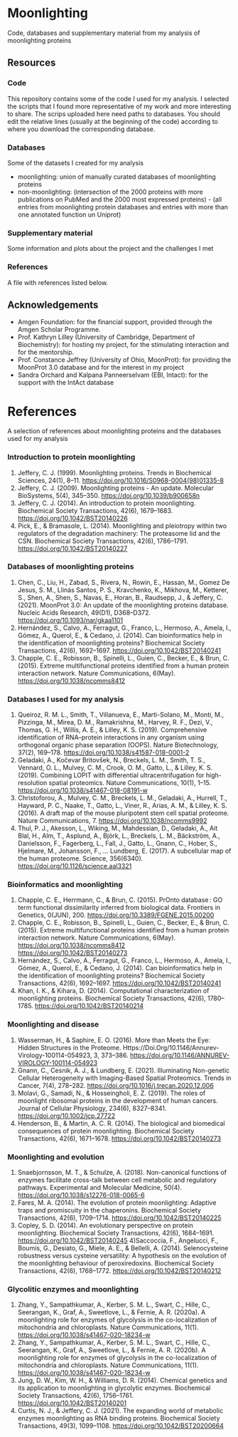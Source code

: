 # Moonlighting
Code, databases and supplementary material from my analysis of moonlighting proteins

## Resources
### Code
This repository contains some of the code I used for my analysis. 
I selected the scripts that I found more representative of my work and more interesting to share.
The scrips uploaded here need paths to databases. You should edit the relative lines (usually at the beginning of the code) according to where you download the corresponding database.
### Databases
Some of the datasets I created for my analysis
- moonlighting: union of manually curated databases of moonlighting proteins
- non-moonlighting: (intersection of the 2000 proteins with more publications on PubMed and the 2000 most expressed proteins) - (all entries from moonlighting protein databases and entries with more than one annotated function un Uniprot)

### Supplementary material
Some information and plots about the project and the challenges I met

### References
A file with references listed below.


## Acknowledgements
- Amgen Foundation: for the financial support, provided through the Amgen Scholar Programme.
- Prof. Kathryn Lilley (University of Cambridge, Department of Biochemistry): for hosting my project, for the stimulating interaction and for the mentorship.
- Prof. Constance Jeffrey (University of Ohio, MoonProt): for providing the MoonProt 3.0 database and for the interest in my project
- Sandra Orchard and Kalpana Panneerselvam (EBI, Intact): for the support with the IntAct database





# References
A selection of references about moonlighting proteins and the databases used for my analysis
### Introduction to protein moonlighting
1) Jeffery, C. J. (1999). Moonlighting proteins. Trends in Biochemical Sciences, 24(1), 8–11. https://doi.org/10.1016/S0968-0004(98)01335-8
2) Jeffery, C. J. (2009). Moonlighting proteins - An update. Molecular BioSystems, 5(4), 345–350. https://doi.org/10.1039/b900658n
3) Jeffery, C. J. (2014). An introduction to protein moonlighting. Biochemical Society Transactions, 42(6), 1679–1683. https://doi.org/10.1042/BST20140226
4) Pick, E., & Bramasole, L. (2014). Moonlighting and pleiotropy within two regulators of the degradation machinery: The proteasome lid and the CSN. Biochemical Society Transactions, 42(6), 1786–1791. https://doi.org/10.1042/BST20140227
### Databases of moonlighting proteins
1) Chen, C., Liu, H., Zabad, S., Rivera, N., Rowin, E., Hassan, M., Gomez De Jesus, S. M., Llinás Santos, P. S., Kravchenko, K., Mikhova, M., Ketterer, S., Shen, A., Shen, S., Navas, E., Horan, B., Raudsepp, J., & Jeffery, C. (2021). MoonProt 3.0: An update of the moonlighting proteins database. Nucleic Acids Research, 49(D1), D368–D372. https://doi.org/10.1093/nar/gkaa1101
2) Hernández, S., Calvo, A., Ferragut, G., Franco, L., Hermoso, A., Amela, I., Gómez, A., Querol, E., & Cedano, J. (2014). Can bioinformatics help in the identification of moonlighting proteins? Biochemical Society Transactions, 42(6), 1692–1697. https://doi.org/10.1042/BST20140241
3) Chapple, C. E., Robisson, B., Spinelli, L., Guien, C., Becker, E., & Brun, C. (2015). Extreme multifunctional proteins identified from a human protein interaction network. Nature Communications, 6(May). https://doi.org/10.1038/ncomms8412
### Databases I used for my analysis
1) Queiroz, R. M. L., Smith, T., Villanueva, E., Marti-Solano, M., Monti, M., Pizzinga, M., Mirea, D. M., Ramakrishna, M., Harvey, R. F., Dezi, V., Thomas, G. H., Willis, A. E., & Lilley, K. S. (2019). Comprehensive identification of RNA–protein interactions in any organism using orthogonal organic phase separation (OOPS). Nature Biotechnology, 37(2), 169–178. https://doi.org/10.1038/s41587-018-0001-2
2) Geladaki, A., Kočevar Britovšek, N., Breckels, L. M., Smith, T. S., Vennard, O. L., Mulvey, C. M., Crook, O. M., Gatto, L., & Lilley, K. S. (2019). Combining LOPIT with differential ultracentrifugation for high-resolution spatial proteomics. Nature Communications, 10(1), 1–15. https://doi.org/10.1038/s41467-018-08191-w
3) Christoforou, A., Mulvey, C. M., Breckels, L. M., Geladaki, A., Hurrell, T., Hayward, P. C., Naake, T., Gatto, L., Viner, R., Arias, A. M., & Lilley, K. S. (2016). A draft map of the mouse pluripotent stem cell spatial proteome. Nature Communications, 7. https://doi.org/10.1038/ncomms9992
4) Thul, P. J., Akesson, L., Wiking, M., Mahdessian, D., Geladaki, A., Ait Blal, H., Alm, T., Asplund, A., Björk, L., Breckels, L. M., Bäckström, A., Danielsson, F., Fagerberg, L., Fall, J., Gatto, L., Gnann, C., Hober, S., Hjelmare, M., Johansson, F., … Lundberg, E. (2017). A subcellular map of the human proteome. Science, 356(6340). https://doi.org/10.1126/science.aal3321
### Bioinformatics and moonlighting
1) Chapple, C. E., Herrmann, C., & Brun, C. (2015). PrOnto database : GO term functional dissimilarity inferred from biological data. Frontiers in Genetics, 0(JUN), 200. https://doi.org/10.3389/FGENE.2015.00200
2) Chapple, C. E., Robisson, B., Spinelli, L., Guien, C., Becker, E., & Brun, C. (2015). Extreme multifunctional proteins identified from a human protein interaction network. Nature Communications, 6(May). https://doi.org/10.1038/ncomms8412
  https://doi.org/10.1042/BST20140273
3) Hernández, S., Calvo, A., Ferragut, G., Franco, L., Hermoso, A., Amela, I., Gómez, A., Querol, E., & Cedano, J. (2014). Can bioinformatics help in the identification of moonlighting proteins? Biochemical Society Transactions, 42(6), 1692–1697. https://doi.org/10.1042/BST20140241
4) Khan, I. K., & Kihara, D. (2014). Computational characterization of moonlighting proteins. Biochemical Society Transactions, 42(6), 1780–1785. https://doi.org/10.1042/BST20140214
### Moonlighting and disease
1) Wasserman, H., & Saphire, E. O. (2016). More than Meets the Eye: Hidden Structures in the Proteome. Https://Doi.Org/10.1146/Annurev-Virology-100114-054923, 3, 373–386. https://doi.org/10.1146/ANNUREV-VIROLOGY-100114-054923
2) Gnann, C., Cesnik, A. J., & Lundberg, E. (2021). Illuminating Non-genetic Cellular Heterogeneity with Imaging-Based Spatial Proteomics. Trends in Cancer, 7(4), 278–282. https://doi.org/10.1016/j.trecan.2020.12.006
3) Molavi, G., Samadi, N., & Hosseingholi, E. Z. (2019). The roles of moonlight ribosomal proteins in the development of human cancers. Journal of Cellular Physiology, 234(6), 8327–8341. https://doi.org/10.1002/jcp.27722
4) Henderson, B., & Martin, A. C. R. (2014). The biological and biomedical consequences of protein moonlighting. Biochemical Society Transactions, 42(6), 1671–1678. https://doi.org/10.1042/BST20140273
### Moonlighting and evolution
1) Snaebjornsson, M. T., & Schulze, A. (2018). Non-canonical functions of enzymes facilitate cross-talk between cell metabolic and regulatory pathways. Experimental and Molecular Medicine, 50(4). https://doi.org/10.1038/s12276-018-0065-6
2) Fares, M. A. (2014). The evolution of protein moonlighting: Adaptive traps and promiscuity in the chaperonins. Biochemical Society Transactions, 42(6), 1709–1714. https://doi.org/10.1042/BST20140225
3) Copley, S. D. (2014). An evolutionary perspective on protein moonlighting. Biochemical Society Transactions, 42(6), 1684–1691. https://doi.org/10.1042/BST20140245
4)Saccoccia, F., Angelucci, F., Boumis, G., Desiato, G., Miele, A. E., & Bellelli, A. (2014). Selenocysteine robustness versus cysteine versatility: A hypothesis on the evolution of the moonlighting behaviour of peroxiredoxins. Biochemical Society Transactions, 42(6), 1768–1772. https://doi.org/10.1042/BST20140212
### Glycolitic enzymes and moonlighting
1) Zhang, Y., Sampathkumar, A., Kerber, S. M. L., Swart, C., Hille, C., Seerangan, K., Graf, A., Sweetlove, L., & Fernie, A. R. (2020a). A moonlighting role for enzymes of glycolysis in the co-localization of mitochondria and chloroplasts. Nature Communications, 11(1). https://doi.org/10.1038/s41467-020-18234-w
2) Zhang, Y., Sampathkumar, A., Kerber, S. M. L., Swart, C., Hille, C., Seerangan, K., Graf, A., Sweetlove, L., & Fernie, A. R. (2020b). A moonlighting role for enzymes of glycolysis in the co-localization of mitochondria and chloroplasts. Nature Communications, 11(1). https://doi.org/10.1038/s41467-020-18234-w
3) Jung, D. W., Kim, W. H., & Williams, D. R. (2014). Chemical genetics and its application to moonlighting in glycolytic enzymes. Biochemical Society Transactions, 42(6), 1756–1761. https://doi.org/10.1042/BST20140201
4) Curtis, N. J., & Jeffery, C. J. (2021). The expanding world of metabolic enzymes moonlighting as RNA binding proteins. Biochemical Society Transactions, 49(3), 1099–1108. https://doi.org/10.1042/BST20200664


